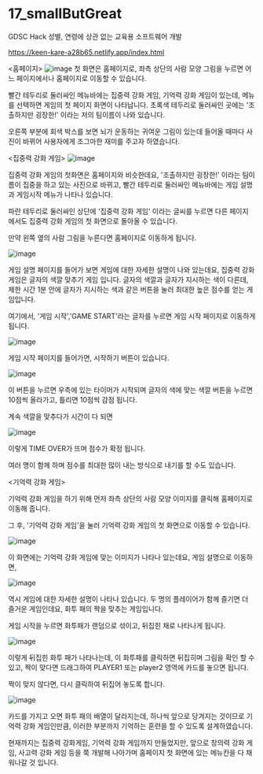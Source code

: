 # 17_smallButGreat
GDSC Hack
성별, 연령에 상관 없는 교육용 소프트웨어 개발

https://keen-kare-a28b65.netlify.app/index.html

<홈페이지>
![image](https://user-images.githubusercontent.com/93893702/152623092-5ac3fbac-6b7a-4de9-830f-0542dd62846a.png)
첫 화면은 홈페이지로, 좌측 상단의 사람 모양 그림을 누르면 어느 페이지에서나 홈페이지로 이동할 수 있습니다.

빨간 테두리로 둘러싸인 메뉴바에는 집중력 강화 게임, 기억력 강화 게임이 있는데, 메뉴를 선택하면 게임의 첫 페이지 화면이 나타납니다.
초록색 테두리로 둘러싸인 곳에는 '조촐하지만 굉장한!' 이라는 저의 팀이름이 나와 있습니다.

오른쪽 부분에 회색 박스를 보면 뇌가 운동하는 귀여운 그림이 있는데 들어올 때마다 사진이 바뀌어 사용자에게 조그마한 재미를 주고자 하였습니다.



<집중력 강화 게임>
![image](https://user-images.githubusercontent.com/93893702/152623312-0b3a79be-b23a-4235-ad97-1d375ba3009f.png)


집중력 강화 게임의 첫화면은 홈페이지와 비슷한데요, '조촐하지만 굉장한!' 이라는 팀이름이 집중을 하고 있는 사진으로 바뀌고, 빨간 테두리로 둘러싸인 메뉴바에는 게임 설명과 게임시작 메뉴가 나타나 있습니다. 

파란 테두리로 둘러싸인 상단에 '집중력 강화 게임' 이라는 글씨를 누르면 다른 페이지 에서도 집중력 강화 게임의 첫 화면으로 돌아올 수 있습니다. 

만약 왼쪽 옆의 사람 그림을 누른다면 홈페이지로 이동하게 됩니다.



![image](https://user-images.githubusercontent.com/93893702/152623270-b16d7781-3048-486d-a6fd-f85223ef3c71.png)

게임 설명 페이지를 들어가 보면 게임에 대한 자세한 설명이 나와 있는데요, 집중력 강화 게임은 글자의 색깔 맞추기 게임 입니다.
글자의 색깔과 글자가 지시하는 색이 다른데, 제한 시간 1분 안에 글자가 지시하는 색과 같은 버튼을 눌러 최대한 높은 점수를 얻는 게임입니다. 

여기에서, '게임 시작','GAME START'라는 글자를 누르면 게임 시작 페이지로 이동하게 됩니다.




![image](https://user-images.githubusercontent.com/93893702/152623450-d337289e-d70a-4873-a99b-fa33233ec524.png)


게임 시작 페이지를 들어가면, 시작하기 버튼이 있습니다. 

![image](https://user-images.githubusercontent.com/93893702/152623500-48adad67-33df-4dee-88c7-5c465fa3b259.png)


이 버튼을 누르면 우측에 있는 타이머가 시작되며 글자의 색에 맞는 색깔 버튼을 누르면 10점씩 올라가고, 틀리면 10점씩 감점 됩니다.

계속 색깔을 맞추다가 시간이 다 되면

![image](https://user-images.githubusercontent.com/93893702/152623595-9fd8b509-0711-4840-a710-412079c38622.png)

이렇게 TIME OVER가 뜨며 점수가 확정 됩니다. 

여러 명이 함께 하며 점수를 최대한 많이 내는 방식으로 내기를 할 수도 있습니다.







<기억력 강화 게임>



기억력 강화 게임을 하기 위해 먼저 좌측 상단의 사람 모양 이미지를 클릭해 홈페이지로 이동해 줍니다. 

그 후, '기억력 강화 게임'을 눌러 기억력 강화 게임의 첫 화면으로 이동할 수 있습니다.


![image](https://user-images.githubusercontent.com/93893702/152623783-1e9caa39-fad7-42d7-ab84-45af20d9dd58.png)


이 화면에는 기억력 강화 게임에 맞는 이미지가 나타나 있는데요, 게임 설명으로 이동하면, 

![image](https://user-images.githubusercontent.com/93893702/152624872-eaa1fad7-7cd2-45ae-b023-d42b4798c33f.png)


역시 게임에 대한 자세한 설명이 나타나 있습니다. 두 명의 플레이어가 함께 즐기면 더 즐거운 게임인데요, 화투 패의 짝을 맞추는 게임입니다. 


게임 시작을 누르면 화투패가 랜덤으로 섞이고, 뒤집힌 채로 나타나게 됩니다.
 
 ![image](https://user-images.githubusercontent.com/93893702/152625081-f122fe2b-c38a-405e-a625-32f5efa4fb52.png)

이렇게 뒤집힌 화투 패가 나타나는데, 이 화투패를 클릭하면 뒤집히며 그림을 확인 할 수 있고, 짝이 맞다면 드래그하여 PLAYER1 또는 player2 영역에 카드를 놓으면 됩니다. 

짝이 맞지 않다면, 다시 클릭하여 뒤집어 놓도록 합니다.

![image](https://user-images.githubusercontent.com/93893702/152625272-a50a3ad0-edc8-4181-afb6-321d139387d6.png)


카드를 가지고 오면 화투 패의 배열이 달라지는데, 하나씩 앞으로 당겨지는 것이므로 기억력 강화 게임인만큼, 이러한 부분까지 기억하는 훈련을 할 수 있도록 설계하였습니다.



현재까지는 집중력 강화게임, 기억력 강화 게임까지 만들었지만, 앞으로 창의력 강화 게임, 사고력 강화 게임 등을 쭉 개발해 나아가며 홈페이지 첫 화면에 있는 메뉴칸을 다 채워나갈 것 입니다.
